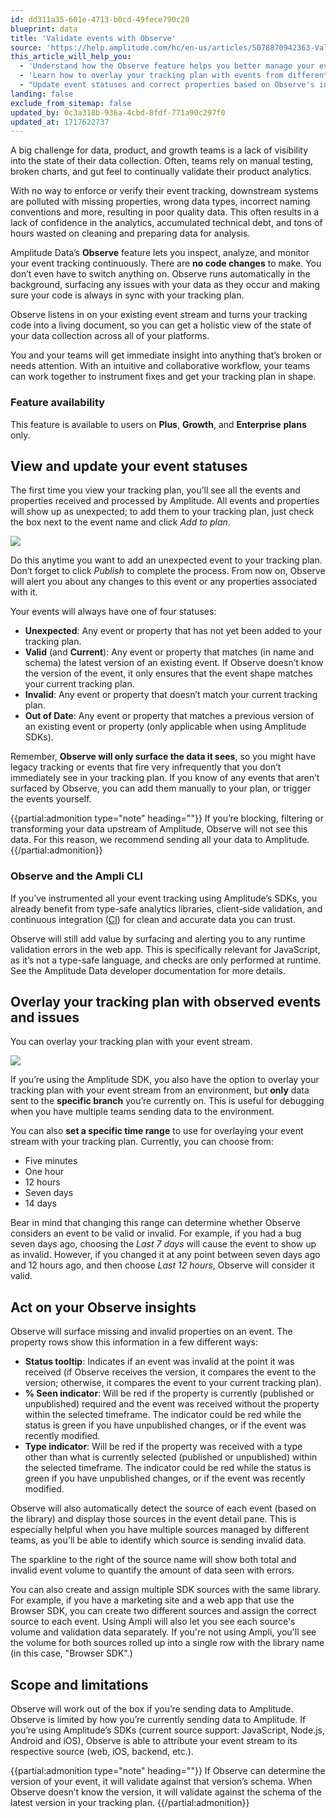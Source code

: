 ```yaml
---
id: dd311a35-601e-4713-b0cd-49fece790c20
blueprint: data
title: 'Validate events with Observe'
source: 'https://help.amplitude.com/hc/en-us/articles/5078870942363-Validate-events-with-Observe'
this_article_will_help_you:
  - 'Understand how the Observe feature helps you better manage your event data for accuracy'
  - 'Learn how to overlay your tracking plan with events from different environments'
  - "Update event statuses and correct properties based on Observe's insights"
landing: false
exclude_from_sitemap: false
updated_by: 0c3a318b-936a-4cbd-8fdf-771a90c297f0
updated_at: 1717622737
---
```

A big challenge for data, product, and growth teams is a lack of visibility into the state of their data collection. Often, teams rely on manual testing, broken charts, and gut feel to continually validate their product analytics.

With no way to enforce or verify their event tracking, downstream systems are polluted with missing properties, wrong data types, incorrect naming conventions and more, resulting in poor quality data. This often results in a lack of confidence in the analytics, accumulated technical debt, and tons of hours wasted on cleaning and preparing data for analysis.

Amplitude Data’s **Observe** feature lets you inspect, analyze, and monitor your event tracking continuously. There are **no code changes** to make. You don’t even have to switch anything on. Observe runs automatically in the background, surfacing any issues with your data as they occur and making sure your code is always in sync with your tracking plan.

Observe listens in on your existing event stream and turns your tracking code into a living document, so you can get a holistic view of the state of your data collection across all of your platforms.

You and your teams will get immediate insight into anything that’s broken or needs attention. With an intuitive and collaborative workflow, your teams can work together to instrument fixes and get your tracking plan in shape.

### Feature availability

This feature is available to users on **Plus**, **Growth**, and **Enterprise** **plans** only.

## View and update your event statuses

The first time you view your tracking plan, you’ll see all the events and properties received and processed by Amplitude. All events and properties will show up as unexpected; to add them to your tracking plan, just check the box next to the event name and click *Add to plan*.

![](statamic://asset::help_center_conversions::data/observe.png)

Do this anytime you want to add an unexpected event to your tracking plan. Don’t forget to click *Publish* to complete the process. From now on, Observe will alert you about any changes to this event or any properties associated with it.

Your events will always have one of four statuses:

* **Unexpected**: Any event or property that has not yet been added to your tracking plan.
* **Valid** (and **Current**): Any event or property that matches (in name and schema) the latest version of an existing event. If Observe doesn’t know the version of the event, it only ensures that the event shape matches your current tracking plan.
* **Invalid**: Any event or property that doesn’t match your current tracking plan.
* **Out of Date**: Any event or property that matches a previous version of an existing event or property (only applicable when using Amplitude SDKs).

Remember, **Observe will only surface the data it sees**, so you might have legacy tracking or events that fire very infrequently that you don’t immediately see in your tracking plan. If you know of any events that aren’t surfaced by Observe, you can add them manually to your plan, or trigger the events yourself.

{{partial:admonition type="note" heading=""}}
If you’re blocking, filtering or transforming your data upstream of Amplitude, Observe will not see this data. For this reason, we recommend sending all your data to Amplitude.
{{/partial:admonition}}

### Observe and the Ampli CLI

If you’ve instrumented all your event tracking using Amplitude’s SDKs, you already benefit from type-safe analytics libraries, client-side validation, and continuous integration ([CI](/sdks/ampi/validate-in-ci)) for clean and accurate data you can trust.

Observe will still add value by surfacing and alerting you to any runtime validation errors in the web app. This is specifically relevant for JavaScript, as it’s not a type-safe language, and checks are only performed at runtime. See the Amplitude Data developer documentation for more details.

## Overlay your tracking plan with observed events and issues

You can overlay your tracking plan with your event stream.

![](statamic://asset::help_center_conversions::data/observe1.png)

If you’re using the Amplitude SDK, you also have the option to overlay your tracking plan with your event stream from an environment, but **only** data sent to the **specific branch** you’re currently on. This is useful for debugging when you have multiple teams sending data to the environment.

You can also **set a specific time range** to use for overlaying your event stream with your tracking plan. Currently, you can choose from:

* Five minutes
* One hour
* 12 hours
* Seven days
* 14 days

Bear in mind that changing this range can determine whether Observe considers an event to be valid or invalid. For example, if you had a bug seven days ago, choosing the *Last 7 days* will cause the event to show up as invalid. However, if you changed it at any point between seven days ago and 12 hours ago, and then choose *Last 12 hours*, Observe will consider it valid.

## Act on your Observe insights

Observe will surface missing and invalid properties on an event. The property rows show this information in a few different ways:

* **Status tooltip**: Indicates if an event was invalid at the point it was received (if Observe receives the version, it compares the event to the version; otherwise, it compares the event to your current tracking plan).
* **% Seen indicator**: Will be red if the property is currently (published or unpublished) required and the event was received without the property within the selected timeframe. The indicator could be red while the status is green if you have unpublished changes, or if the event was recently modified.
* **Type indicator**: Will be red if the property was received with a type other than what is currently selected (published or unpublished) within the selected timeframe. The indicator could be red while the status is green if you have unpublished changes, or if the event was recently modified.

Observe will also automatically detect the source of each event (based on the library) and display those sources in the event detail pane. This is especially helpful when you have multiple sources managed by different teams, as you'll be able to identify which source is sending invalid data.

The sparkline to the right of the source name will show both total and invalid event volume to quantify the amount of data seen with errors.

You can also create and assign multiple SDK sources with the same library. For example, if you have a marketing site and a web app that use the Browser SDK, you can create two different sources and assign the correct source to each event. Using Ampli will also let you see each source's volume and validation data separately. If you're not using Ampli, you'll see the volume for both sources rolled up into a single row with the library name (in this case, "Browser SDK".)

## Scope and limitations

Observe will work out of the box if you’re sending data to Amplitude. Observe is limited by how you’re currently sending data to Amplitude. If you’re using Amplitude’s SDKs (current source support: JavaScript, Node.js, Android and iOS), Observe is able to attribute your event stream to its respective source (web, iOS, backend, etc.).

{{partial:admonition type="note" heading=""}}
If Observe can determine the version of your event, it will validate against that version’s schema. When Observe doesn’t know the version, it will validate against the schema of the latest version in your tracking plan.
{{/partial:admonition}}